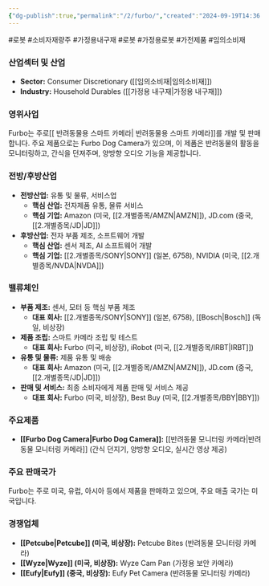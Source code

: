 ```yaml
---
{"dg-publish":true,"permalink":"/2/furbo/","created":"2024-09-19T14:36:41.249+09:00","updated":"2025-07-29T21:37:04.677+09:00"}
---
```


#로봇 #소비자재량주 #가정용내구재 #로봇 #가정용로봇 #가전제품 #임의소비재


### 산업섹터 및 산업

- **Sector:** Consumer Discretionary ([[임의소비재\|임의소비재]])
- **Industry:** Household Durables ([[가정용 내구재\|가정용 내구재]])

### 영위사업

Furbo는 주로[[ 반려동물용 스마트 카메라\| 반려동물용 스마트 카메라]]를 개발 및 판매합니다. 주요 제품으로는 Furbo Dog Camera가 있으며, 이 제품은 반려동물의 활동을 모니터링하고, 간식을 던져주며, 양방향 오디오 기능을 제공합니다.

### 전방/후방산업

- **전방산업:** 유통 및 물류, 서비스업
    - **핵심 산업:** 전자제품 유통, 물류 서비스
    - **핵심 기업:** Amazon (미국, [[2.개별종목/AMZN\|AMZN]]), JD.com (중국, [[2.개별종목/JD\|JD]])
- **후방산업:** 전자 부품 제조, 소프트웨어 개발
    - **핵심 산업:** 센서 제조, AI 소프트웨어 개발
    - **핵심 기업:** [[2.개별종목/SONY\|SONY]] (일본, 6758), NVIDIA (미국, [[2.개별종목/NVDA\|NVDA]])

### 밸류체인

- **부품 제조:** 센서, 모터 등 핵심 부품 제조
    - **대표 회사:** [[2.개별종목/SONY\|SONY]] (일본, 6758), [[Bosch\|Bosch]] (독일, 비상장)
- **제품 조립:** 스마트 카메라 조립 및 테스트
    - **대표 회사:** Furbo (미국, 비상장), iRobot (미국, [[2.개별종목/IRBT\|IRBT]])
- **유통 및 물류:** 제품 유통 및 배송
    - **대표 회사:** Amazon (미국, [[2.개별종목/AMZN\|AMZN]]), JD.com (중국, [[2.개별종목/JD\|JD]])
- **판매 및 서비스:** 최종 소비자에게 제품 판매 및 서비스 제공
    - **대표 회사:** Furbo (미국, 비상장), Best Buy (미국, [[2.개별종목/BBY\|BBY]])

### 주요제품

- **[[Furbo Dog Camera\|Furbo Dog Camera]]:** [[반려동물 모니터링 카메라\|반려동물 모니터링 카메라]] (간식 던지기, 양방향 오디오, 실시간 영상 제공)

### 주요 판매국가

Furbo는 주로 미국, 유럽, 아시아 등에서 제품을 판매하고 있으며, 주요 매출 국가는 미국입니다.

### 경쟁업체

- **[[Petcube\|Petcube]] (미국, 비상장):** Petcube Bites (반려동물 모니터링 카메라)
- **[[Wyze\|Wyze]] (미국, 비상장):** Wyze Cam Pan (가정용 보안 카메라)
- **[[Eufy\|Eufy]] (중국, 비상장):** Eufy Pet Camera (반려동물 모니터링 카메라)